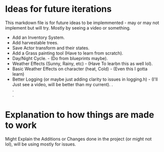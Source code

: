 # Ideas for future iterations  
This markdown file is for future ideas to be implemmented - may or may not implement but will try. Mostly by seeing a video or something.
- Add an Inventory System.
- Add harvestable trees.
- Save Actor transform and their states.
- Add a Grass painting tool (Have to learn from scratch).
- Day/Night Cycle. - (Do from blueprints maybe).
- Weather Effects (Sunny, Rainy, etc) - (Have To learbn this as well lol).
- Basic Weather Effects on character (heat, Cold) - (Even this I gotta learn)
- Better Logging (or maybe just adding clarity to issues in logging.h) - (I'll Just see a video, will be better than my current).
.   
.  
.

# Explanation to how things are made to work  
Might Explain the Additions or Changes done in the project (or might not lol), will be using mostly for issues.
